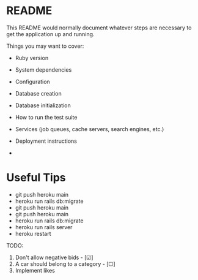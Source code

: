 # README

This README would normally document whatever steps are necessary to get the
application up and running.

Things you may want to cover:

* Ruby version

* System dependencies

* Configuration

* Database creation

* Database initialization

* How to run the test suite

* Services (job queues, cache servers, search engines, etc.)

* Deployment instructions

* 

Useful Tips 
==============

- git push heroku main
- heroku run rails db:migrate
- git push heroku main
- git push heroku main
- heroku run rails db:migrate
- heroku run rails server
- heroku restart


TODO:
1. Don't allow negative bids - [&#9745;]
2. A car should belong to a category - [&#9744;]
3. Implement likes 
